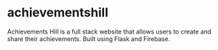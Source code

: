 # achievementshill
Achievements Hill is a full stack website that allows users to create and share their achievements. Built using Flask and Firebase.


